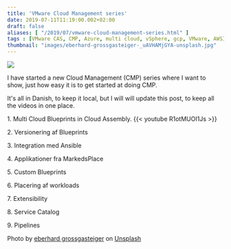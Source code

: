 ```yaml
---
title: 'VMware Cloud Management series'
date: 2019-07-11T11:19:00.002+02:00
draft: false
aliases: [ "/2019/07/vmware-cloud-management-series.html" ]
tags : [VMware CAS, CMP, Azure, multi cloud, vSphere, gcp, VMware, AWS]
thumbnail: "images/eberhard-grossgasteiger-_uAVHAMjGYA-unsplash.jpg"
---
```


[![](https://cloud.healthcareitnews.com/sites/cloud/files/iStock-502462262_1.jpg)](https://cloud.healthcareitnews.com/sites/cloud/files/iStock-502462262_1.jpg)

  

I have started a new Cloud Management (CMP) series where I want to show, just how easy it is to get started at doing CMP.

  

It's all in Danish, to keep it local, but I will will update this post, to keep all the videos in one place.

  

  

  

1\. Multi Cloud Blueprints in Cloud Assembly.
{{< youtube R1otMUOI1Js >}}
  

  

2\. Versionering af Blueprints  

3\. Integration med Ansible  

4\. Applikationer fra MarkedsPlace  

5\. Custom Blueprints  

6\. Placering af workloads  

7\. Extensibility

8\. Service Catalog  

9\. Pipelines

<span>Photo by <a href="https://unsplash.com/@eberhardgross?utm_source=unsplash&amp;utm_medium=referral&amp;utm_content=creditCopyText">eberhard grossgasteiger</a> on <a href="https://unsplash.com/s/photos/clouds?utm_source=unsplash&amp;utm_medium=referral&amp;utm_content=creditCopyText">Unsplash</a></span>
